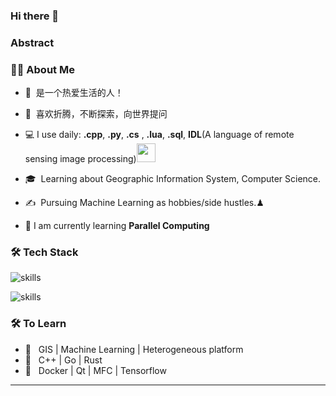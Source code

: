 ### Hi there 👋
<h3>Abstract </h3>

<h3> 👨🏻 About Me </h3>

- 🤔 &nbsp;是一个热爱生活的人！
- 🌱 &nbsp;喜欢折腾，不断探索，向世界提问
- 💻  I use daily: **.cpp**, **.py**, **.cs** , **.lua**, **.sql**, **IDL**(A language of remote sensing image processing)<img src="https://media.giphy.com/media/WUlplcMpOCEmTGBtBW/giphy.gif" width="30">
- 🎓 &nbsp;Learning about Geographic Information System, Computer Science.
- ✍️ &nbsp;Pursuing Machine Learning as hobbies/side hustles.♟

- 📖 I am currently learning **Parallel Computing**



<h3>🛠 Tech Stack</h3>



![skills](https://skillicons.dev/icons?i=cpp,py,cs,c,rust,bash,lua)

![skills](https://skillicons.dev/icons?i=visualstudio,vscode,md,latex,pytorch,nginx,sqlite,githubactions,gtk,opencv)


<h3>🛠 To Learn</h3>

- 🔧 &nbsp; GIS | Machine Learning | Heterogeneous platform
- 🔧 &nbsp; C++ | Go | Rust 
- 🔧 &nbsp; Docker | Qt | MFC | Tensorflow

<hr>
